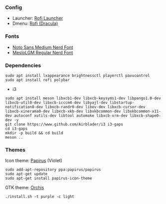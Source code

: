 ### Config
- Launcher: [Rofi Launcher](https://github.com/adi1090x/rofi)
- Dmenu: [Rofi (Dracula)](https://github.com/Murzchnvok/rofi-collection)

### Fonts
- [Noto Sans Medium Nerd Font](https://github.com/ryanoasis/nerd-fonts/blob/master/patched-fonts/Noto/Sans/complete/Noto%20Sans%20Medium%20Nerd%20Font%20Complete.ttf)
- [MesloLGM Regular Nerd Font](https://github.com/ryanoasis/nerd-fonts/blob/master/patched-fonts/Meslo/M/Regular/complete/Meslo%20LG%20M%20Regular%20Nerd%20Font%20Complete.ttf)

### Dependencies
```
sudo apt install lxappearance brightnessctl playerctl pavucontrol
sudo apt install rofi polybar
```
- i3
```
sudo apt install meson libxcb1-dev libxcb-keysyms1-dev libpango1.0-dev libxcb-util0-dev libxcb-icccm4-dev libyajl-dev libstartup-notification0-dev libxcb-randr0-dev libev-dev libxcb-cursor-dev libxcb-xinerama0-dev libxcb-xkb-dev libxkbcommon-dev libxkbcommon-x11-dev autoconf xutils-dev libtool automake libxcb-xrm-dev libxcb-shape0-dev -y
git clone https://www.github.com/Airblader/i3 i3-gaps
cd i3-gaps
mkdir -p build && cd build
meson ..
```

### Themes
Icon theme: [Papirus](https://github.com/PapirusDevelopmentTeam/papirus-icon-theme) (Violet)
```
sudo add-apt-repository ppa:papirus/papirus
sudo apt-get update
sudo apt-get install papirus-icon-theme
```

GTK theme: [Orchis](https://github.com/vinceliuice/Orchis-theme)
```
./install.sh -t purple -c light
```


